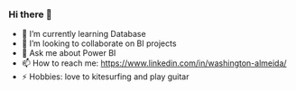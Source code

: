 ### Hi there 👋

- 🌱 I’m currently learning Database
- 👯 I’m looking to collaborate on BI projects
- 💬 Ask me about Power BI
- 📫 How to reach me: https://www.linkedin.com/in/washington-almeida/
- ⚡ Hobbies: love to kitesurfing and play guitar
